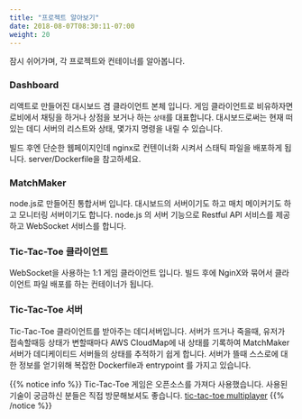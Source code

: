 ```yaml
---
title: "프로젝트 알아보기"
date: 2018-08-07T08:30:11-07:00
weight: 20
---
```


잠시 쉬어가며, 각 프로젝트와 컨테이너를 알아봅니다.


### Dashboard

리액트로 만들어진 대시보드 겸 클라이언트 본체 입니다.
게임 클라이언트로 비유하자면 로비에서 채팅을 하거나 상점을 보거나 하는  `상태`를 대표합니다.
대시보드로써는 현재 떠 있는 데디 서버의 리스트와 상태, 몇가지 명령을 내릴 수 있습니다.

빌드 후엔 단순한 웹페이지인데 nginx로 컨텐이너화 시켜서 스태틱 파일을 배포하게 됩니다.
server/Dockerfile을 참고하세요.


### MatchMaker

node.js로 만들어진 통합서버 입니다. 대시보드의 서버이기도 하고 매치 메이커기도 하고 모니터링 서버이기도 합니다.
node.js 의 서버 기능으로 Restful API 서비스를 제공하고 WebSocket 서비스를 합니다.


### Tic-Tac-Toe 클라이언트

WebSocket을 사용하는 1:1 게임 클라이언트 입니다.
빌드 후에 NginX와 묶어서 클라이언트 파일 배포를 하는 컨테이너가 됩니다.


### Tic-Tac-Toe 서버

Tic-Tac-Toe 클라이언트를 받아주는 데디서버입니다.
서버가 뜨거나 죽을때, 유저가 접속할때등 상태가 변할때마다 AWS CloudMap에 내 상태를 기록하여 MatchMaker서버가 데디케이티드 서버들의 상태를 추적하기 쉽게 합니다. 
서버가 뜰때 스스로에 대한 정보를 얻기위해 복잡한 Dockerfile과 entrypoint 를 가지고 있습니다.

{{% notice info %}}
Tic-Tac-Toe 게임은 오픈소스를 가져다 사용했습니다.
사용된 기술이 궁금하신 분들은 직접 방문해보셔도 좋습니다.
[tic-tac-toe multiplayer](https://github.com/endel/tic-tac-toe)
{{% /notice %}}

